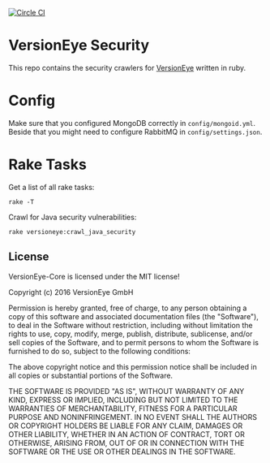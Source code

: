 [![Circle CI](https://circleci.com/gh/versioneye/versioneye-security.svg?style=svg)](https://circleci.com/gh/versioneye/versioneye-security)

# VersionEye Security

This repo contains the security crawlers for [VersionEye](https://www.versioneye.com) written in ruby.

# Config

Make sure that you configured MongoDB correctly in `config/mongoid.yml`.
Beside that you might need to configure RabbitMQ in `config/settings.json`.

# Rake Tasks

Get a list of all rake tasks:

```
rake -T
```

Crawl for Java security vulnerabilities:

```
rake versioneye:crawl_java_security
```

## License

VersionEye-Core is licensed under the MIT license!

Copyright (c) 2016 VersionEye GmbH

Permission is hereby granted, free of charge, to any person obtaining a copy
of this software and associated documentation files (the "Software"), to deal
in the Software without restriction, including without limitation the rights
to use, copy, modify, merge, publish, distribute, sublicense, and/or sell
copies of the Software, and to permit persons to whom the Software is
furnished to do so, subject to the following conditions:

The above copyright notice and this permission notice shall be included in all
copies or substantial portions of the Software.

THE SOFTWARE IS PROVIDED "AS IS", WITHOUT WARRANTY OF ANY KIND, EXPRESS OR
IMPLIED, INCLUDING BUT NOT LIMITED TO THE WARRANTIES OF MERCHANTABILITY,
FITNESS FOR A PARTICULAR PURPOSE AND NONINFRINGEMENT. IN NO EVENT SHALL THE
AUTHORS OR COPYRIGHT HOLDERS BE LIABLE FOR ANY CLAIM, DAMAGES OR OTHER
LIABILITY, WHETHER IN AN ACTION OF CONTRACT, TORT OR OTHERWISE, ARISING FROM,
OUT OF OR IN CONNECTION WITH THE SOFTWARE OR THE USE OR OTHER DEALINGS IN THE
SOFTWARE.

